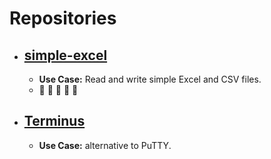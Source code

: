 # Repositories

* ## [simple-excel](https://github.com/spatie/simple-excel)
  * **Use Case:**  Read and write simple Excel and CSV files.
  * :sparkling_heart: :sparkling_heart: :sparkling_heart: :sparkling_heart: :sparkling_heart:

* ## [Terminus](https://github.com/Eugeny/terminus)
  * **Use Case:**  alternative to PuTTY.
  
